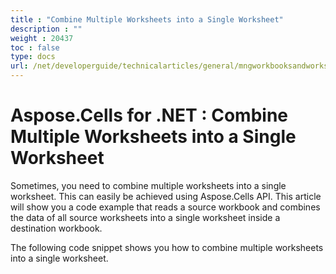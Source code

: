 ```yaml
---
title : "Combine Multiple Worksheets into a Single Worksheet" 
description : "" 
weight : 20437 
toc : false
type: docs
url: /net/developerguide/technicalarticles/general/mngworkbooksandworksheets/combine+multiple+worksheets+into+a+single+worksheet/
---
```


# Aspose.Cells for .NET : Combine Multiple Worksheets into a Single Worksheet


Sometimes, you need to combine multiple worksheets into a single worksheet. This can easily be achieved using Aspose.Cells API. This article will show you a code example that reads a source workbook and combines the data of all source worksheets into a single worksheet inside a destination workbook.

The following code snippet shows you how to combine multiple worksheets into a single worksheet.

